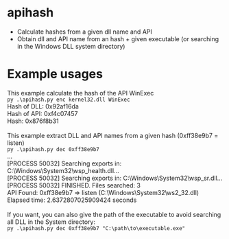 # apihash
 - Calculate hashes from a given dll name and API
 - Obtain dll and API name from an hash + given executable (or searching in the Windows DLL system directory) 

# Example usages
This example calculate the hash of the API WinExec<br>
`
py .\apihash.py enc kernel32.dll WinExec
`
<br>
Hash of DLL: 0x92af16da<br>
Hash of API: 0xf4c07457<br>
Hash: 0x876f8b31<br>
<br>
This example extract DLL and API names from a given hash (0xff38e9b7 = listen)<br>
`
py .\apihash.py dec 0xff38e9b7
`
<br>
...<br>
[PROCESS 50032] Searching exports in: C:\Windows\System32\wsp_health.dll...<br>
[PROCESS 50032] Searching exports in: C:\Windows\System32\wsp_sr.dll...<br>
[PROCESS 50032] FINISHED. Files searched: 3<br>
API Found: 0xff38e9b7 => listen (C:\Windows\System32\ws2_32.dll)<br>
Elapsed time: 2.6372807025909424 seconds<br>
<br>
If you want, you can also give the path of the executable to avoid searching all DLL in the System directory:<br>
`
py .\apihash.py dec 0xff38e9b7 "C:\path\to\executable.exe"
`